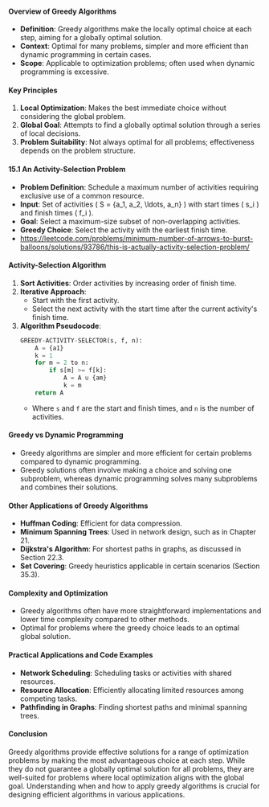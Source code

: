 #### Overview of Greedy Algorithms
- **Definition**: Greedy algorithms make the locally optimal choice at each step, aiming for a globally optimal solution.
- **Context**: Optimal for many problems, simpler and more efficient than dynamic programming in certain cases.
- **Scope**: Applicable to optimization problems; often used when dynamic programming is excessive.
#### Key Principles
1. **Local Optimization**: Makes the best immediate choice without considering the global problem.
2. **Global Goal**: Attempts to find a globally optimal solution through a series of local decisions.
3. **Problem Suitability**: Not always optimal for all problems; effectiveness depends on the problem structure.
#### 15.1 An Activity-Selection Problem
- **Problem Definition**: Schedule a maximum number of activities requiring exclusive use of a common resource.
- **Input**: Set of activities \( S = \{a_1, a_2, \ldots, a_n\} \) with start times \( s_i \) and finish times \( f_i \).
- **Goal**: Select a maximum-size subset of non-overlapping activities.
- **Greedy Choice**: Select the activity with the earliest finish time.
- https://leetcode.com/problems/minimum-number-of-arrows-to-burst-balloons/solutions/93786/this-is-actually-activity-selection-problem/
#### Activity-Selection Algorithm
1. **Sort Activities**: Order activities by increasing order of finish time.
2. **Iterative Approach**:
   - Start with the first activity.
   - Select the next activity with the start time after the current activity's finish time.
3. **Algorithm Pseudocode**:
   ```python
   GREEDY-ACTIVITY-SELECTOR(s, f, n):
       A = {a1}
       k = 1
       for m = 2 to n:
           if s[m] >= f[k]:
               A = A ∪ {am}
               k = m
       return A
   ```
   - Where `s` and `f` are the start and finish times, and `n` is the number of activities.
#### Greedy vs Dynamic Programming
- Greedy algorithms are simpler and more efficient for certain problems compared to dynamic programming.
- Greedy solutions often involve making a choice and solving one subproblem, whereas dynamic programming solves many subproblems and combines their solutions.
#### Other Applications of Greedy Algorithms
- **Huffman Coding**: Efficient for data compression.
- **Minimum Spanning Trees**: Used in network design, such as in Chapter 21.
- **Dijkstra's Algorithm**: For shortest paths in graphs, as discussed in Section 22.3.
- **Set Covering**: Greedy heuristics applicable in certain scenarios (Section 35.3).
#### Complexity and Optimization
- Greedy algorithms often have more straightforward implementations and lower time complexity compared to other methods.
- Optimal for problems where the greedy choice leads to an optimal global solution.
#### Practical Applications and Code Examples
- **Network Scheduling**: Scheduling tasks or activities with shared resources.
- **Resource Allocation**: Efficiently allocating limited resources among competing tasks.
- **Pathfinding in Graphs**: Finding shortest paths and minimal spanning trees.
#### Conclusion
Greedy algorithms provide effective solutions for a range of optimization problems by making the most advantageous choice at each step. While they do not guarantee a globally optimal solution for all problems, they are well-suited for problems where local optimization aligns with the global goal. Understanding when and how to apply greedy algorithms is crucial for designing efficient algorithms in various applications.